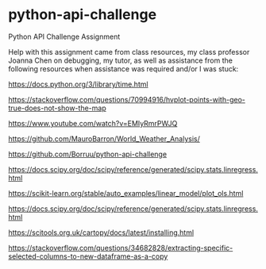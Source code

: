 # python-api-challenge
Python API Challenge Assignment

Help with this assignment came from class resources, my class professor Joanna Chen on debugging, my tutor, as well as assistance from the following resources when assistance was required and/or I was stuck: 

https://docs.python.org/3/library/time.html

https://stackoverflow.com/questions/70994916/hvplot-points-with-geo-true-does-not-show-the-map

https://www.youtube.com/watch?v=EMIyRmrPWJQ

https://github.com/MauroBarron/World_Weather_Analysis/

https://github.com/Borruu/python-api-challenge

https://docs.scipy.org/doc/scipy/reference/generated/scipy.stats.linregress.html

https://scikit-learn.org/stable/auto_examples/linear_model/plot_ols.html

https://docs.scipy.org/doc/scipy/reference/generated/scipy.stats.linregress.html

https://scitools.org.uk/cartopy/docs/latest/installing.html

https://stackoverflow.com/questions/34682828/extracting-specific-selected-columns-to-new-dataframe-as-a-copy